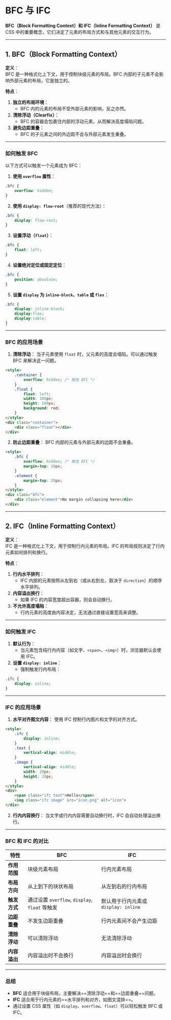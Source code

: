 # BFC 与 IFC 
**BFC（Block Formatting Context）和 IFC（Inline Formatting Context）** 是 CSS 中的重要概念，它们决定了元素的布局方式和与其他元素的交互行为。

---

## **1. BFC（Block Formatting Context）**

**定义**：  
BFC 是一种格式化上下文，用于控制块级元素的布局。BFC 内部的子元素不会影响外部元素的布局，它是独立的。

**特点**：
1. **独立的布局环境**：
    - BFC 内的元素的布局不受外部元素的影响，反之亦然。
2. **清除浮动（Clearfix）**：
    - BFC 的容器会包裹住内部的浮动元素，从而解决高度塌陷问题。
3. **避免边距重叠**：
    - BFC 的子元素之间的外边距不会与外部元素发生重叠。

---

### **如何触发 BFC**

以下方式可以触发一个元素成为 BFC：

1. **使用 `overflow` 属性**：
```css
.bfc {
    overflow: hidden;
}
```

2. **使用 `display: flow-root`**（推荐的现代方法）：
```css
.bfc {
    display: flow-root;
}
```
3. **设置浮动（`float`）**：
```css
.bfc {
    float: left;
}
```
4. **设置绝对定位或固定定位**：
```css
.bfc {
    position: absolute;
}
```

5. **设置 `display` 为 `inline-block`、`table` 或 `flex`**：
```css
.bfc {
    display: inline-block; 
    display:flex;
    display:table;
}
```

---

### **BFC 的应用场景**

1. **清除浮动**： 当子元素使用 `float` 时，父元素的高度会塌陷。可以通过触发 BFC 来解决这一问题。
```html
<style>
    .container {
        overflow: hidden; /* 触发 BFC */
    }
    .float {
        float: left;
        width: 100px;
        height: 100px;
        background: red;
    }
</style>
<div class="container">
    <div class="float"></div>
</div>
```
2. **防止边距重叠**： BFC 内部的元素与外部元素的边距不会重叠。
```html
<style>
    .bfc {
        overflow: hidden; /* 触发 BFC */
        margin-top: 20px;
    }
    .element {
        margin-top: 20px;
    }
</style>
<div class="bfc">
    <div class="element">No margin collapsing here</div>
</div>
```

---

## **2. IFC（Inline Formatting Context）**

**定义**：  
IFC 是一种格式化上下文，用于控制行内元素的布局。IFC 的布局规则决定了行内元素如何排列和换行。

**特点**：

1. **行内水平排列**：
    - IFC 内部的元素按照从左到右（或从右到左，取决于 `direction`）的顺序水平排列。
2. **内容溢出换行**：
    - 如果 IFC 的内容宽度超出容器，则会自动换行。
3. **不允许高度塌陷**：
    - 行内元素的高度由内容决定，无法通过直接设置宽高来调整。

---

### **如何触发 IFC**

1. **默认行为**：
    - 当元素包含纯行内内容（如文字、`<span>`、`<img>`）时，浏览器默认会使用 IFC。
2. **设置 `display: inline`**：
    - 强制触发行内布局：
```css
.ifc {
    display: inline;
}
```

---

### **IFC 的应用场景**

1. **水平对齐图文内容**： 使用 IFC 控制行内图片和文字的对齐方式。
```html
<style>
    .ifc {
        display: inline;
    }
    .text {
        vertical-align: middle;
    }
    .image {
        vertical-align: middle;
        width: 20px;
        height: 20px;
    }
</style>
<div>
    <span class="ifc text">Hello</span>
    <img class="ifc image" src="icon.png" alt="icon">
</div>
```
2. **行内内容换行**： 当文字或行内内容需要自动换行时，IFC 会自动处理溢出换行。

---

### **BFC 和 IFC 的对比**

| 特性       | **BFC**                                 | **IFC**                     |
| -------- | --------------------------------------- | --------------------------- |
| **作用范围** | 块级元素布局                                  | 行内元素布局                      |
| **布局方向** | 从上到下的块状布局                               | 从左到右的行内布局                   |
| **触发方式** | 通过设置 `overflow`, `display`, `float` 等触发 | 默认用于行内元素或 `display: inline` |
| **边距重叠** | 不发生边距重叠                                 | 行内元素间不会产生边距                 |
| **清除浮动** | 可以清除浮动                                  | 无法清除浮动                      |
| **内容溢出** | 内容溢出时不会换行                               | 内容溢出时会换行                    |

---

### **总结**

- **BFC** 适合用于块级布局，主要解决==清除浮动==和==边距重叠==问题。
- **IFC** 适合用于行内元素的==水平排列和对齐，如图文混排==。
- 通过设置 CSS 属性（如 `display`、`overflow`、`float`）可以轻松触发 BFC 或 IFC。
